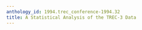 ```yaml
---
anthology_id: 1994.trec_conference-1994.32
title: A Statistical Analysis of the TREC-3 Data
---
```


